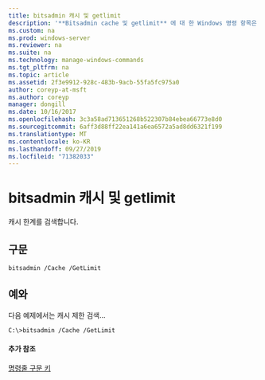 ```yaml
---
title: bitsadmin 캐시 및 getlimit
description: '**Bitsadmin cache 및 getlimit** 에 대 한 Windows 명령 항목은 캐시 제한을 검색 합니다.'
ms.custom: na
ms.prod: windows-server
ms.reviewer: na
ms.suite: na
ms.technology: manage-windows-commands
ms.tgt_pltfrm: na
ms.topic: article
ms.assetid: 2f3e9912-928c-483b-9acb-55fa5fc975a0
author: coreyp-at-msft
ms.author: coreyp
manager: dongill
ms.date: 10/16/2017
ms.openlocfilehash: 3c3a58ad713651268b522307b84ebea66773e8d0
ms.sourcegitcommit: 6aff3d88ff22ea141a6ea6572a5ad8dd6321f199
ms.translationtype: MT
ms.contentlocale: ko-KR
ms.lasthandoff: 09/27/2019
ms.locfileid: "71382033"
---
```

# <a name="bitsadmin-cache-and-getlimit"></a>bitsadmin 캐시 및 getlimit



캐시 한계를 검색합니다.

## <a name="syntax"></a>구문

```
bitsadmin /Cache /GetLimit 
```

## <a name="BKMK_examples"></a>예와

다음 예제에서는 캐시 제한 검색...
```
C:\>bitsadmin /Cache /GetLimit 
```

#### <a name="additional-references"></a>추가 참조

[명령줄 구문 키](command-line-syntax-key.md)